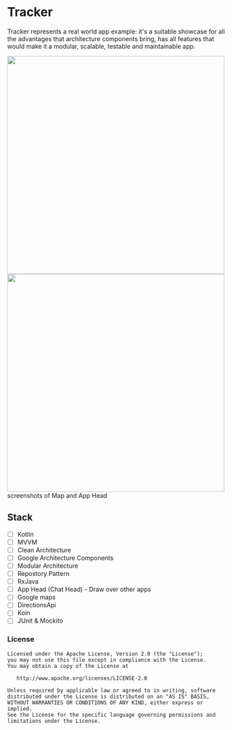 # Tracker
Tracker represents a real world app example: it's a suitable showcase for all the advantages that architecture components bring, has all features that would make it a modular, scalable, testable and maintainable app.

<img src="https://github.com/ShabanKamell/Tracker/blob/master/blob/raw/map_shot.png" height="500"> <img src="https://github.com/ShabanKamell/Tracker/blob/master/blob/raw/app_head.png" height="500">
screenshots of Map and App Head

## Stack
 - [ ] Kotlin
 - [ ] MVVM
 - [ ] Clean Architecture
 - [ ] Google Architecture Components
 - [ ] Modular Architecture
 - [ ] Repostory Pattern
 - [ ] RxJava
 - [ ] App Head (Chat Head) - Draw over other apps
 - [ ] Google maps
 - [ ] DirectionsApi
 - [ ] Koin
 - [ ] JUnit & Mockito

 ### License
```
Licensed under the Apache License, Version 2.0 (the "License");
you may not use this file except in compliance with the License.
You may obtain a copy of the License at

   http://www.apache.org/licenses/LICENSE-2.0

Unless required by applicable law or agreed to in writing, software
distributed under the License is distributed on an "AS IS" BASIS,
WITHOUT WARRANTIES OR CONDITIONS OF ANY KIND, either express or implied.
See the License for the specific language governing permissions and
limitations under the License.
```
